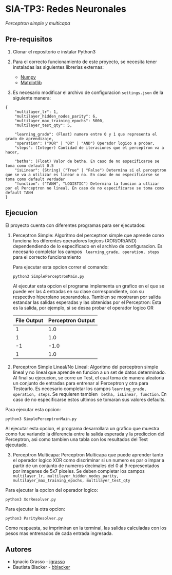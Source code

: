 # SIA-TP3: Redes Neuronales
_Perceptron simple y multicapa_

## Pre-requisitos
1. Clonar el repositorio e instalar Python3
2. Para el correcto funcionamiento de este proyecto, se necesita tener instaladas las siguientes librerias externas:
    * [Numpy](https://numpy.org/install/)
    * [Matplotlib](https://matplotlib.org/users/installing.html)

3. Es necesario modificar el archivo de configuracion ``` settings.json ``` de la siguiente manera:

```
{
    "multilayer_lr": 1,
    "multilayer_hidden_nodes_parity": 6,
    "multilayer_max_training_epochs": 5000,
    "multilayer_test_qty": 5,

    "learning_grade": (Float) numero entre 0 y 1 que representa el grado de aprendizaje,
    "operation": ("XOR" | "OR" | "AND") Operador logico a probar,
    "steps": (Integer) Cantidad de iteraciones que el perceptron va a hacer,

    "betha": (Float) Valor de betha. En caso de no especificarse se toma como default 0.5
    "isLinear": (String) ("True" | "False") Determina si el perceptron que se va a utilizar es linear o no. En caso de no especificarse se toma como default verdader
    "function": ("TANH", "LOGISTIC") Determina la funcion a utlizar por el Perceptron no lineal. En caso de no especificarse se toma como default TANH
}
```

## Ejecucion

El proyecto cuenta con diferentes programas para ser ejecutados:

1. Perceptron Simple: Algoritmo del perceptron simple que aprende como funciona los diferentes operadores logicos (XOR/OR/AND) dependendiendo de lo especificado en el archivo de configuracion. Es necesario completar los campos ``` learning_grade, operation, steps``` para el correcto funcionamiento

    Para ejecutar esta opcion correr el comando:
    ```
    python3 SimplePerceptronMain.py
    ```

    Al ejecutar esta opcion el programa implementa un grafico en el que se puede ver las 4 entradas en su clase correspondiente, con su respectivo hiperplano separandolas. Tambien se mostraran por salida estandar las salidas esperadas y las obtenidas por el Perceptron: Esta es la salida, por ejemplo, si se desea probar el operador logico OR

    | File Output | Perceptron Output |
    | ------------- | ------------- |
    | 1 | 1.0|
    | 1 | 1.0|
    | -1 | -1.0|
    | 1 | 1.0|

2. Perceptron Simple Lineal/No Lineal: Algoritmo del perceptron simple lineal y no lineal que aprende en funcion a un set de datos determinado. Al final su ejecucion, se corre un Test, el cual toma de manera aleatoria un conjunto de entradas para entrenar al Perceptron y otra para Testearlo. Es necesario completar los campos ``` learning_grade, operation, steps ```. Se requieren tambien ``` betha, isLinear, function```. En caso de no especificarse estos ultimos se tomaran sus valores defaults.

Para ejecutar esta opcion:
```
python3 SimplePerceptronMain.py
```

Al ejecutar esta opcion, el programa desarrollara un grafico que muestra como fue variando la diferencia entre la salida esperada y la prediccion del Perceptron, asi como tambien una tabla con los resultados del Test ejecutado.

3. Perceptron Multicapa: Perceptron Multicapa que puede aprender tanto el operador logico XOR como discriminar si un numero es par o impar a partir de un conjunto de numeros decimales del 0 al 9 representados por imagenes de 5x7 pixeles. Se deben completar los campos ``` multilayer_lr, multilayer_hidden_nodes_parity,  multilayer_max_training_epochs, multilayer_test_qty```


Para ejecutar la opcion del operador logico:
```
python3 XorResolver.py
```

Para ejecutar la otra opcion:
```
python3 ParityResolver.py
```

Como respuesta, se imprimiran en la terminal, las salidas calculadas con los pesos mas entrenados de cada entrada ingresada.


## Autores
* Ignacio Grasso - [igrasso](https://github.com/igrasso98)
* Bautista Blacker - [bblacker](https://github.com/bautiblacker)
